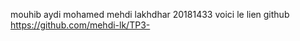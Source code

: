 mouhib aydi 
mohamed mehdi lakhdhar 20181433 
voici le lien github
https://github.com/mehdi-lk/TP3-
